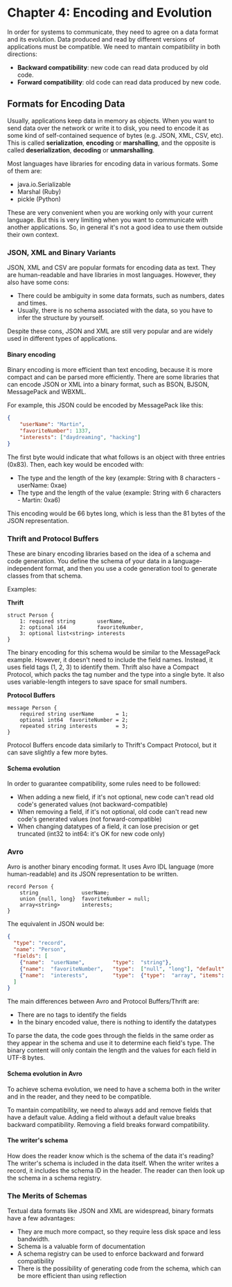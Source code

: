 # Chapter 4: Encoding and Evolution

In order for systems to communicate, they need to agree on a data format and its evolution.
Data produced and read by different versions of applications must be compatible. We need to mantain compatibility
in both directions:

- **Backward compatibility**: new code can read data produced by old code.
- **Forward compatibility**: old code can read data produced by new code.

## Formats for Encoding Data

Usually, applications keep data in memory as objects. When you want to send data over the network or write it to disk,
you need to encode it as some kind of self-contained sequence of bytes (e.g. JSON, XML, CSV, etc). This is called
**serialization**, **encoding** or **marshalling**, and the opposite is called **deserialization**, **decoding** or 
**unmarshalling**.

Most languages have libraries for encoding data in various formats. Some of them are:
- java.io.Serializable
- Marshal (Ruby)
- pickle (Python)

These are very convenient when you are working only with your current language. But this is very limiting when you
want to communicate with another applications. So, in general it's not a good idea to use them outside their own
context.

### JSON, XML and Binary Variants

JSON, XML and CSV are popular formats for encoding data as text. They are human-readable and have libraries in most
languages. However, they also have some cons:
- There could be ambiguity in some data formats, such as numbers, dates and times.
- Usually, there is no schema associated with the data, so you have to infer the structure by yourself.

Despite these cons, JSON and XML are still very popular and are widely used in different types of applications.

#### Binary encoding

Binary encoding is more efficient than text encoding, because it is more compact and can be parsed more efficiently.
There are some libraries that can encode JSON or XML into a binary format, such as BSON, BJSON, MessagePack and WBXML.

For example, this JSON could be encoded by MessagePack like this:
```json
{
    "userName": "Martin",
    "favoriteNumber": 1337,
    "interests": ["daydreaming", "hacking"]
}
```
The first byte would indicate that what follows is an object with three entries (0x83). Then, each key would be encoded with:
- The type and the length of the key (example: String with 8 characters - userName: 0xae)
- The type and the length of the value (example: String with 6 characters - Martin: 0xa6)

This encoding would be 66 bytes long, which is less than the 81 bytes of the JSON representation.

### Thrift and Protocol Buffers

These are binary encoding libraries based on the idea of a schema and code generation. You define the schema of your
data in a language-independent format, and then you use a code generation tool to generate classes from that schema.

Examples:

**Thrift**
```
struct Person {
    1: required string       userName,
    2: optional i64          favoriteNumber,
    3: optional list<string> interests
}
```

The binary encoding for this schema would be similar to the MessagePack example. However, it doesn't need to include
the field names. Instead, it uses field tags (1, 2, 3) to identify them. Thrift also have a Compact Protocol, which
packs the tag number and the type into a single byte. It also uses variable-length integers to save space for small
numbers.

**Protocol Buffers**
```
message Person {
    required string userName       = 1;
    optional int64  favoriteNumber = 2;
    repeated string interests      = 3;
}
```

Protocol Buffers encode data similarly to Thrift's Compact Protocol, but it can save slightly a few more bytes.

#### Schema evolution

In order to guarantee compatibility, some rules need to be followed:
- When adding a new field, if it's not optional, new code can't read old code's generated values (not backward-compatible)
- When removing a field, if it's not optional, old code can't read new code's generated values (not forward-compatible)
- When changing datatypes of a field, it can lose precision or get truncated (int32 to int64: it's OK for new code only)

### Avro

Avro is another binary encoding format. It uses Avro IDL language (more human-readable) and its JSON representation to be written.

```
record Person {
    string              userName;
    union {null, long}  favoriteNumber = null;
    array<string>       interests;
}
```
The equivalent in JSON would be:
```json
{
  "type": "record",
  "name": "Person",
  "fields": [
    {"name":  "userName",         "type":  "string"},
    {"name":  "favoriteNumber",   "type":  ["null", "long"], "default":  null},
    {"name":  "interests",        "type":  {"type":  "array", "items": "string"}}
  ]
}
```

The main differences between Avro and Protocol Buffers/Thrift are:
- There are no tags to identify the fields
- In the binary encoded value, there is nothing to identify the datatypes

To parse the data, the code goes through the fields in the same order as they appear in the schema and use it to determine
each field's type. The binary content will only contain the length and the values for each field in UTF-8 bytes.

#### Schema evolution in Avro

To achieve schema evolution, we need to have a schema both in the writer and in the reader, and they need to be compatible.

To mantain compatibility, we need to always add and remove fields that have a default value.
Adding a field without a default value breaks backward compatibility. Removing a field breaks forward compatibility.

#### The writer's schema

How does the reader know which is the schema of the data it's reading? The writer's schema is included in the data itself.
When the writer writes a record, it includes the schema ID in the header. The reader can then look up the schema in a
schema registry.

### The Merits of Schemas

Textual data formats like JSON and XML are widespread, binary formats have a few advantages:
- They are much more compact, so they require less disk space and less bandwidth.
- Schema is a valuable form of documentation
- A schema registry can be used to enforce backward and forward compatibility
- There is the possibility of generating code from the schema, which can be more efficient than using reflection

